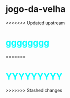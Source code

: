 # jogo-da-velha
<<<<<<< Updated upstream
<h1 style="color: aqua;">gggggggg</h1>
=======
 
<h1 style="color: aqua;">YYYYYYYYY</h1>
>>>>>>> Stashed changes

